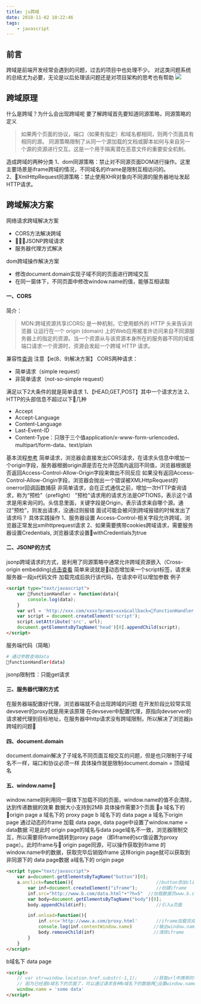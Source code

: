 ```yaml
---
title: js跨域
date: 2018-11-02 10:22:46
tags:
    - javascript
---
```

## 前言
跨域是前端开发经常会遇到的问题，过去的项目中也处理不少。
对这类问题系统的总结尤为必要，无论是以后处理该问题还是对项目架构的思考也有帮助
![](https://cdn.nlark.com/yuque/0/2018/png/151680/1541407751449-2a79a3f1-30bd-445d-bb57-2aeed1f71e12.png)
## 跨域原理
什么是跨域？为什么会出现跨域呢
要了解跨域首先要知道同源策略，同源策略的定义
>如果两个页面的协议，端口（如果有指定）和域名都相同，则两个页面具有相同的源。
>同源策略限制了从同一个源加载的文档或脚本如何与来自另一个源的资源进行交互。这是一个用于隔离潜在恶意文件的重要安全机制。

造成跨域的两种分类
1、dom同源策略：禁止对不同源页面DOM进行操作。这里主要场景是iframe跨域的情况，不同域名的iframe是限制互相访问的。
2、XmlHttpRequest同源策略：禁止使用XHR对象向不同源的服务器地址发起HTTP请求。

## 跨域解决方案
网络请求跨域解决方案
- CORS方法解决跨域
- JSONP跨域请求
- 服务器代理方式解决

dom跨域操作解决方案
- 修改document.domain实现子域不同的页面进行跨域交互
- 在同一窗体下，不同页面中修改window.name的值，能够互相读取

#### 一、CORS
简介：
>MDN:跨域资源共享(CORS) 是一种机制，它使用额外的 HTTP 头来告诉浏览器  让运行在一个 origin (domain) 上的Web应用被准许访问来自不同源服务器上的指定的资源。当一个资源从与该资源本身所在的服务器不同的域或端口请求一个资源时，资源会发起一个跨域 HTTP 请求。

兼容性[查询](https://caniuse.com/#search=cors)
注意【ie(8、9)解决方案】
CORS两种请求：
- 简单请求（simple request）
- 非简单请求（not-so-simple request）


满足以下2大条件的就是简单请求
1、【HEAD,GET,POST】其中一个请求方法
2、HTTP的头部信息不超过以下几种
- Accept
- Accept-Language
- Content-Language
- Last-Event-ID
- Content-Type：只限于三个值application/x-www-form-urlencoded、multipart/form-data、text/plain

基本流程[参考](http://www.ruanyifeng.com/blog/2016/04/cors.html)
简单请求，浏览器会直接发出CORS请求，在请求头信息中增加一个origin字段，服务器根据origin源是否在允许范围内返回不同值，浏览器根据是否返回Access-Control-Allow-Origin字段来做出不同反应
如果没有返回Access-Control-Allow-Origin字段，浏览器会抛出一个错误被XMLHttpRequest的onerror回调函数捕获
非简单请求，会在正式通信之前，增加一次HTTP查询请求，称为“预检”（preflight）
"预检"请求用的请求方法是OPTIONS，表示这个请求是用来询问的。头信息里面，关键字段是Origin，表示请求来自哪个源。通过“预检”，则发出请求，没通过则报错
面试可能会被问到跨域报错的时候发出了请求吗？
具体实践操作
1、服务器设置 Access-Control-相关字段允许跨域，浏览器正常发出xmlhttprequest请求
2、如果需要携带cookies跨域请求，需要服务器设置Credentials, 浏览器请求设置withCredentials为true

#### 二、JSONP的方式
jsonp跨域请求的方式，是利用了同源策略中通常允许跨域资源嵌入（Cross-origin embedding)[点击查看](https://developer.mozilla.org/zh-CN/docs/Web/Security/Same-origin_policy)
简单来说就是动态增加来一个script标签，请求来服务器一段js代码文件
加载完成后执行该代码，在请求中可以增加参数
例子
```html
<script type="text/javascript">
    var functionHandler = function(data){
        console.log(data);
    }
    var url = 'http://xxx.com/xxxx?prams=xxx&callback=functionHandler';
    var script = document.createElement('script');
    script.setAttribute('src', url);
    document.getElementsByTagName('head')[0].appendChild(script); 
</script>
```
服务端代码（简略）
```bash
# 通过参数查询data
functionHandler(data)
```
jsonp限制性：只能get请求

#### 三、服务器代理的方式
在服务器端配置好代理，浏览器端就不会出现跨域的问题
在开发阶段比较常实现
devsever的proxy就是用来该原理
在devsever中配置代理，原指向devserver的请求被代理到目标地址，在服务器中http请求没有跨域限制，所以解决了浏览器js跨域的问题


#### 四、document.domain
document.domain解决了子域名不同页面互相交互的问题，但是也只限制于子域名不一样，端口和协议必须一样
具体操作就是限制document.domain = 顶级域名

#### 五、window.name
window.name则利用同一窗体下加载不同的页面，window.name的值不会清除，达到传递数据的效果 数据大小支持到2MB
具体操作需要3个页面
a 域名下的 origin page
a 域名下的 proxy page
b 域名下的 data page 
a 域名下origin page 通过动态的iframe 加载 data page, data page中设置了window.name = data数据
可是此时 origin page的域名与data page域名不一致，浏览器限制交互，所以需要将iframe跳转到proxy page （即iframe的scr值设置为proxy page）。此时iframe与 origin page同源，可以操作获取到iframe 的window.name中的数据，获取完毕后销毁iframe
这样origin page就可以获取到非同源下的 data page数据
a域名下的 origin page
```html
<script type="text/javascript">
    var a=document.getElementsByTagName("button")[0];
    a.onclick=function(){                               //button添加click事件
        var inf=document.createElement("iframe");       //创建iframe
        inf.src="http://www.b.com/data.html"+"?h=5"  //加载数据页www.b.com/data.html同时携带参数h=5
        var body=document.getElementsByTagName("body")[0];
        body.appendChild(inf);                          //引入a页面

        inf.onload=function(){
            inf.src='http://www.a.com/proxy.html'       //iframe加载完成，加载www.a.com域下边的空白页proxy.html
            console.log(inf.contentWindow.name)        //输出window.name中的数据
            body.removeChild(inf)                      //清除iframe
        }
    }
</script>
```
b域名下 data page
```html
<script>
    // var str=window.location.href.substr(-1,1);      //获取url中携带的参数值
    // 因为已经是b域名下的页面了，可以通过请求各种b域名下的数据再设置window.name的值
    window.name = 'some data'
</script>
```
